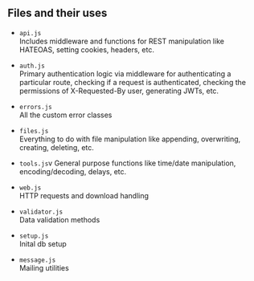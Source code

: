 ## Files and their uses

- `api.js` <br>
    Includes middleware and functions for REST manipulation like HATEOAS, setting cookies, headers, etc.

- `auth.js` <br>
    Primary authentication logic via middleware for authenticating a particular route, checking if a request is authenticated, checking the permissions of X-Requested-By user, generating JWTs, etc.

- `errors.js` <br>
    All the custom error classes

- `files.js` <br>
    Everything to do with file manipulation like appending, overwriting, creating, deleting, etc.

- `tools.js`v
    General purpose functions like time/date manipulation, encoding/decoding, delays, etc.

- `web.js` <br>
    HTTP requests and download handling

- `validator.js` <br>
    Data validation methods

- `setup.js` <br>
    Inital db setup

- `message.js` <br>
    Mailing utilities